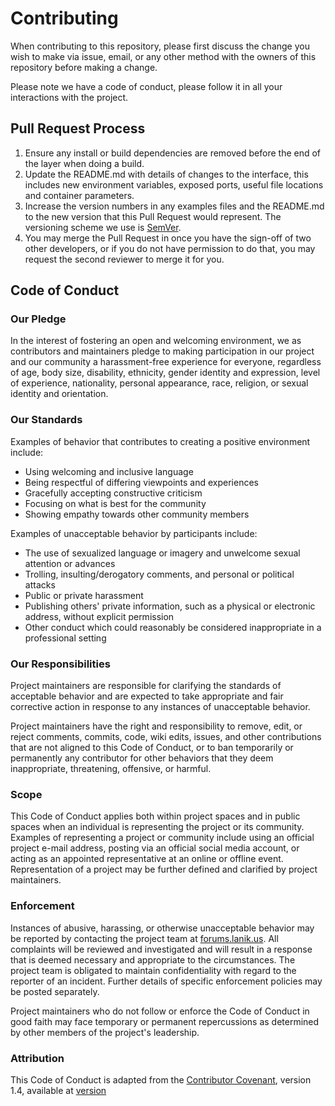 # Contributing

When contributing to this repository, please first discuss the change you
wish to make via issue, email, or any other method with the owners of
this repository before making a change.

Please note we have a code of conduct, please follow it in all your
interactions with the project.

## Pull Request Process

1. Ensure any install or build dependencies are removed before the end of
   the layer when doing a build.
2. Update the README.md with details of changes to the interface, this
   includes new environment variables, exposed ports, useful file
   locations and container parameters.
3. Increase the version numbers in any examples files and the README.md
   to the new version that this Pull Request would represent. The
   versioning scheme we use is [SemVer](https://semver.org/).
4. You may merge the Pull Request in once you have the sign-off of two
   other developers, or if you do not have permission to do that, you
   may request the second reviewer to merge it for you.

## Code of Conduct

### Our Pledge

In the interest of fostering an open and welcoming environment, we as
contributors and maintainers pledge to making participation in our project
and our community a harassment-free experience for everyone, regardless of
age, body size, disability, ethnicity, gender identity and expression,
level of experience, nationality, personal appearance, race, religion, or
sexual identity and orientation.

### Our Standards

Examples of behavior that contributes to creating a positive environment
include:

- Using welcoming and inclusive language
- Being respectful of differing viewpoints and experiences
- Gracefully accepting constructive criticism
- Focusing on what is best for the community
- Showing empathy towards other community members

Examples of unacceptable behavior by participants include:

- The use of sexualized language or imagery and unwelcome sexual attention
  or advances
- Trolling, insulting/derogatory comments, and personal or political
  attacks
- Public or private harassment
- Publishing others' private information, such as a physical or electronic
  address, without explicit permission
- Other conduct which could reasonably be considered inappropriate in a
  professional setting

### Our Responsibilities

Project maintainers are responsible for clarifying the standards of
acceptable behavior and are expected to take appropriate and fair
corrective action in response to any instances of unacceptable behavior.

Project maintainers have the right and responsibility to remove, edit, or
reject comments, commits, code, wiki edits, issues, and other
contributions that are not aligned to this Code of Conduct, or to ban
temporarily or permanently any contributor for other behaviors that they
deem inappropriate, threatening, offensive, or harmful.

### Scope

This Code of Conduct applies both within project spaces and in public
spaces when an individual is representing the project or its community.
Examples of representing a project or community include using an official
project e-mail address, posting via an official social media account, or
acting as an appointed representative at an online or offline event.
Representation of a project may be further defined and clarified by
project maintainers.

### Enforcement

Instances of abusive, harassing, or otherwise unacceptable behavior may be
reported by contacting the project team at [forums.lanik.us](https://forums.lanik.us).
All complaints will be reviewed and investigated and will result in a
response that is deemed necessary and appropriate to the circumstances. The
project team is obligated to maintain confidentiality with regard to the
reporter of an incident. Further details of specific enforcement policies
may be posted separately.

Project maintainers who do not follow or enforce the Code of Conduct in
good faith may face temporary or permanent repercussions as determined by
other members of the project's leadership.

### Attribution

This Code of Conduct is adapted from the [Contributor Covenant][homepage],
version 1.4, available at [version]

[homepage]: https://www.contributor-covenant.org
[version]: https://www.contributor-covenant.org/version/1/4/
